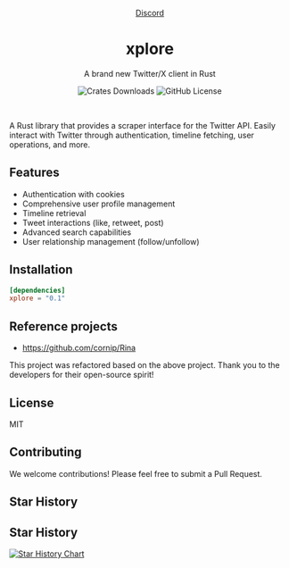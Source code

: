 <div align="center">

[Discord](https://discord.gg/9b4YQmjh)

# xplore   
A brand new Twitter/X client in Rust

![Crates Downloads](https://img.shields.io/crates/d/xplore?logo=rust)
![GitHub License](https://img.shields.io/github/license/solagent-rs/xplore)

</div>

</br>

A Rust library that provides a scraper interface for the Twitter API. Easily interact with Twitter through authentication, timeline fetching, user operations, and more.

## Features
- Authentication with cookies
- Comprehensive user profile management
- Timeline retrieval
- Tweet interactions (like, retweet, post)
- Advanced search capabilities
- User relationship management (follow/unfollow)

## Installation
```toml
[dependencies]
xplore = "0.1"
```

## Reference projects
* https://github.com/cornip/Rina  

This project was refactored based on the above project. Thank you to the developers for their open-source spirit!


## License

MIT

## Contributing

We welcome contributions! Please feel free to submit a Pull Request.

## Star History

## Star History

[![Star History Chart](https://api.star-history.com/svg?repos=solagent-rs/xplore&type=Date)](https://star-history.com/#solagent-rs/xplore&Date)
